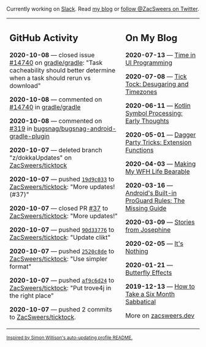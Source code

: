 Currently working on [Slack](https://slack.com/). Read [my blog](https://zacsweers.dev/) or [follow @ZacSweers on Twitter](https://twitter.com/ZacSweers).

<table><tr><td valign="top" width="60%">

## GitHub Activity
<!-- githubActivity starts -->
**2020-10-08** — closed issue [#14740](https://api.github.com/repos/gradle/gradle/issues/14740) on [gradle/gradle](https://api.github.com/repos/gradle/gradle): "Task cacheability should better determine when a task should rerun vs download"

**2020-10-08** — commented on [#14740](https://github.com/gradle/gradle/issues/14740#issuecomment-705851196) in [gradle/gradle](https://api.github.com/repos/gradle/gradle)

**2020-10-08** — commented on [#319](https://github.com/bugsnag/bugsnag-android-gradle-plugin/issues/319#issuecomment-705850844) in [bugsnag/bugsnag-android-gradle-plugin](https://api.github.com/repos/bugsnag/bugsnag-android-gradle-plugin)

**2020-10-07** — deleted branch "z/dokkaUpdates" on [ZacSweers/ticktock](https://api.github.com/repos/ZacSweers/ticktock)

**2020-10-07** — pushed [`19d9c033`](https://github.com/ZacSweers/ticktock/commit/19d9c033f2e686a0cb7db2779978f4ee14b70a3c) to [ZacSweers/ticktock](https://api.github.com/repos/ZacSweers/ticktock): "More updates! (#37)"

**2020-10-07** — closed PR [#37](https://api.github.com/repos/ZacSweers/ticktock/pulls/37) to [ZacSweers/ticktock](https://api.github.com/repos/ZacSweers/ticktock): "More updates!"

**2020-10-07** — pushed [`90d33776`](https://github.com/ZacSweers/ticktock/commit/90d33776290ac065e1ff7f557fb2f32b29f58b1d) to [ZacSweers/ticktock](https://api.github.com/repos/ZacSweers/ticktock): "Update clikt"

**2020-10-07** — pushed [`2520c8de`](https://github.com/ZacSweers/ticktock/commit/2520c8dee64e3e3a341bb1e94773154428c51652) to [ZacSweers/ticktock](https://api.github.com/repos/ZacSweers/ticktock): "Use simpler format"

**2020-10-07** — pushed [`af9c6d24`](https://github.com/ZacSweers/ticktock/commit/af9c6d2435a757364091166b5554b19ac7ee9eca) to [ZacSweers/ticktock](https://api.github.com/repos/ZacSweers/ticktock): "Put trove4j in the right place"

**2020-10-07** — pushed 2 commits to [ZacSweers/ticktock](https://api.github.com/repos/ZacSweers/ticktock).
<!-- githubActivity ends -->
</td><td valign="top" width="40%">

## On My Blog
<!-- blog starts -->
**2020-07-13** — [Time in UI Programming](https://www.zacsweers.dev/time-in-ui/)

**2020-07-08** — [Tick Tock: Desugaring and Timezones](https://www.zacsweers.dev/ticktock-desugaring-timezones/)

**2020-06-11** — [Kotlin Symbol Processing: Early Thoughts](https://www.zacsweers.dev/kotlin-symbol-processor-early-thoughts/)

**2020-05-01** — [Dagger Party Tricks: Extension Functions](https://www.zacsweers.dev/dagger-party-tricks-extension-functions/)

**2020-04-03** — [Making My WFH Life Bearable](https://www.zacsweers.dev/making-wfh-life-bearable/)

**2020-03-16** — [Android's Built-in ProGuard Rules: The Missing Guide](https://www.zacsweers.dev/android-proguard-rules/)

**2020-03-09** — [Stories from Josephine](https://www.zacsweers.dev/stories-from-josephine/)

**2020-02-05** — [It's Nothing](https://www.zacsweers.dev/its-nothing/)

**2020-01-21** — [Butterfly Effects](https://www.zacsweers.dev/butterfly-effects/)

**2019-12-13** — [How to Take a Six Month Sabbatical](https://www.zacsweers.dev/how-to-take-a-six-month-sabbatical/)
<!-- blog ends -->
More on [zacsweers.dev](https://zacsweers.dev/)
</td></tr></table>

<sub><a href="https://simonwillison.net/2020/Jul/10/self-updating-profile-readme/">Inspired by Simon Willison's auto-updating profile README.</a></sub>